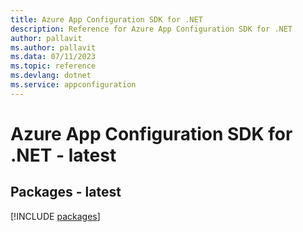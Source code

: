 ```yaml
---
title: Azure App Configuration SDK for .NET
description: Reference for Azure App Configuration SDK for .NET
author: pallavit
ms.author: pallavit
ms.data: 07/11/2023
ms.topic: reference
ms.devlang: dotnet
ms.service: appconfiguration
---
```

# Azure App Configuration SDK for .NET - latest
## Packages - latest
[!INCLUDE [packages](app-configuration-index.md)]